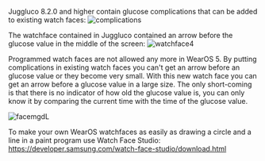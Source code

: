 Juggluco 8.2.0 and higher contain glucose complications that can be added to existing watch faces:
![complications](https://www.juggluco.nl/Juggluco/complications.png)

The watchface contained in Juggluco contained an arrow before the glucose value in the middle of the screen:
![watchface4](https://www.juggluco.nl/JugglucoWearOS/watchface3.png)

Programmed watch faces are not allowed any more in WearOS 5. By putting complications in existing watch faces you can't get an arrow before an glucose value or they become very small. With this new watch face you can get an arrow before a glucose value in a large size. The only short-coming is that there is no indicator of how old the glucose value is, you can only know it by comparing the current time with the time of the glucose value.

![facemgdL](https://github.com/user-attachments/assets/73c4ab99-73be-4055-a440-35b29362e39e)

To make your own WearOS watchfaces as easily as drawing a circle and a line in a paint program use Watch Face Studio:
https://developer.samsung.com/watch-face-studio/download.html
